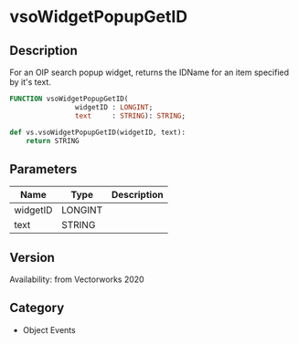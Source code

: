 # vsoWidgetPopupGetID

## Description
For an OIP search popup widget, returns the IDName for an item specified by it's text.

```pascal
FUNCTION vsoWidgetPopupGetID(
				widgetID : LONGINT;
				text     : STRING): STRING;
```

```python
def vs.vsoWidgetPopupGetID(widgetID, text):
    return STRING
```

## Parameters
|Name|Type|Description|
|---|---|---|
|widgetID|LONGINT|   |
|text|STRING|   |

## Version
Availability: from Vectorworks 2020

## Category
* Object Events


